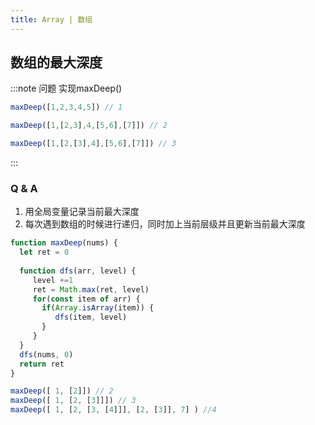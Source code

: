 ```yaml
---
title: Array | 数组
---
```


## 数组的最大深度


:::note 问题
实现maxDeep()
```js
maxDeep([1,2,3,4,5]) // 1

maxDeep([1,[2,3],4,[5,6],[7]]) // 2

maxDeep([1,[2,[3],4],[5,6],[7]]) // 3
```
:::


### Q & A

1. 用全局变量记录当前最大深度
2. 每次遇到数组的时候进行递归，同时加上当前层级并且更新当前最大深度

```js
function maxDeep(nums) {
  let ret = 0
  
  function dfs(arr, level) {
     level +=1
     ret = Math.max(ret, level)
     for(const item of arr) {
       if(Array.isArray(item)) {
          dfs(item, level)
       }
     }
  }
  dfs(nums, 0)
  return ret
}

maxDeep([ 1, [2]]) // 2
maxDeep([ 1, [2, [3]]]) // 3
maxDeep([ 1, [2, [3, [4]]], [2, [3]], 7] ) //4
```